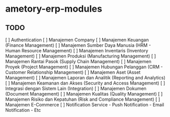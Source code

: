 # ametory-erp-modules

## TODO

[ ] Authentication
[ ] Manajemen Company
[ ] Manajemen Keuangan (Finance Management)
[ ] Manajemen Sumber Daya Manusia (HRM - Human Resource Management)
[ ] Manajemen Inventaris (Inventory Management)
[ ] Manajemen Produksi (Manufacturing Management)
[ ] Manajemen Rantai Pasok (Supply Chain Management)
[ ] Manajemen Proyek (Project Management)
[ ] Manajemen Hubungan Pelanggan (CRM - Customer Relationship Management)
[ ] Manajemen Aset (Asset Management)
[ ] Manajemen Laporan dan Analitik (Reporting and Analytics)
[ ] Manajemen Keamanan dan Akses (Security and Access Management)
[ ] Integrasi dengan Sistem Lain (Integration)
[ ] Manajemen Dokumen (Document Management)
[ ] Manajemen Kualitas (Quality Management)
[ ] Manajemen Risiko dan Kepatuhan (Risk and Compliance Management)
[ ] Manajemen E-Commerce
[ ] Notification Service
    - Push Notification
    - Email Notification
    - Etc